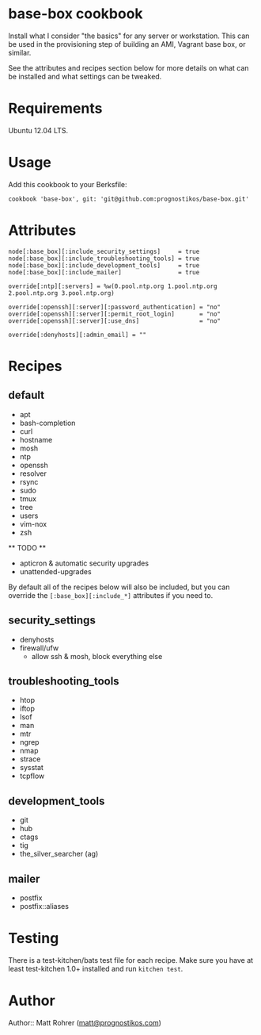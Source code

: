# base-box cookbook

Install what I consider "the basics" for any server or workstation. This can be
used in the provisioning step of building an AMI, Vagrant base box, or similar.

See the attributes and recipes section below for more details on what can be
installed and what settings can be tweaked.

# Requirements

Ubuntu 12.04 LTS.

# Usage

Add this cookbook to your Berksfile:

    cookbook 'base-box', git: 'git@github.com:prognostikos/base-box.git'

# Attributes

    node[:base_box][:include_security_settings]     = true
    node[:base_box][:include_troubleshooting_tools] = true
    node[:base_box][:include_development_tools]     = true
    node[:base_box][:include_mailer]                = true

    override[:ntp][:servers] = %w(0.pool.ntp.org 1.pool.ntp.org 2.pool.ntp.org 3.pool.ntp.org)

    override[:openssh][:server][:password_authentication] = "no"
    override[:openssh][:server][:permit_root_login]       = "no"
    override[:openssh][:server][:use_dns]                 = "no"

    override[:denyhosts][:admin_email] = ""

# Recipes

## default
- apt
- bash-completion
- curl
- hostname
- mosh
- ntp
- openssh
- resolver
- rsync
- sudo
- tmux
- tree
- users
- vim-nox
- zsh

** TODO **
- apticron & automatic security upgrades
- unattended-upgrades

By default all of the recipes below will also be included, but you can override
the `[:base_box][:include_*]` attributes if you need to.

## security_settings
- denyhosts
- firewall/ufw
  - allow ssh & mosh, block everything else

## troubleshooting_tools
- htop
- iftop
- lsof
- man
- mtr
- ngrep
- nmap
- strace
- sysstat
- tcpflow

## development_tools
- git
- hub
- ctags
- tig
- the_silver_searcher (ag)

## mailer
- postfix
- postfix::aliases

# Testing
There is a test-kitchen/bats test file for each recipe. Make sure you have
at least test-kitchen 1.0+ installed and run `kitchen test`.

# Author

Author:: Matt Rohrer (<matt@prognostikos.com>)
